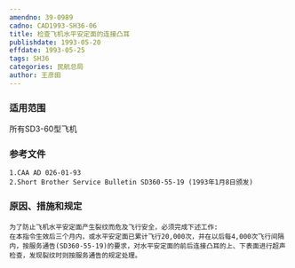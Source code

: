 ```yaml
---
amendno: 39-0989
cadno: CAD1993-SH36-06
title: 检查飞机水平安定面的连接凸耳
publishdate: 1993-05-20
effdate: 1993-05-25
tags: SH36
categories: 民航总局
author: 王彦田
---
```


### 适用范围 
所有SD3-60型飞机

### 参考文件
    1.CAA AD 026-01-93 
    2.Short Brother Service Bulletin SD360-55-19 (1993年1月8日颁发) 

### 原因、措施和规定 
    为了防止飞机水平安定面产生裂纹而危及飞行安全，必须完成下述工作: 
    在本指令生效后三个月内，或水平安定面已累计飞行20,000次，并在以后每4,000次飞行间隔内，按服务通告(SD360-55-19)的要求，对水平安定面的前后连接凸耳的上、下表面进行超声检查，发现裂纹时则按服务通告的规定处理。
